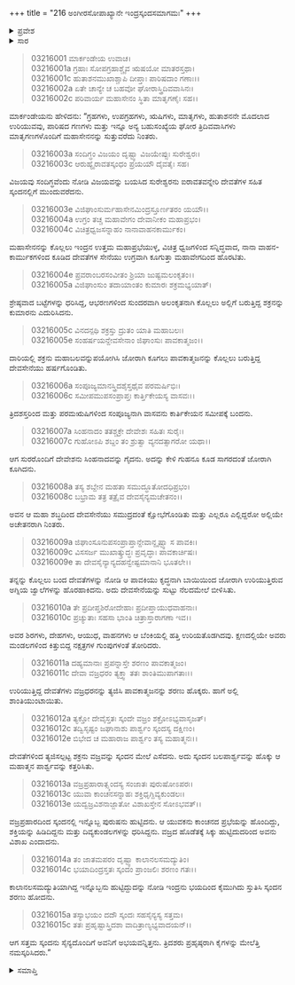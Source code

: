 +++
title = "216 ಅಂಗೀರಸೋಪಾಖ್ಯಾನೇ ಇಂದ್ರಸ್ಕಂದಸಮಾಗಮಃ"
+++

<details><summary>ಪ್ರವೇಶ</summary>


।।   ಓಂ ಓಂ ನಮೋ ನಾರಾಯಣಾಯ।।   ಶ್ರೀ ವೇದವ್ಯಾಸಾಯ ನಮಃ ।।

ಶ್ರೀ ಕೃಷ್ಣದ್ವೈಪಾಯನ ವೇದವ್ಯಾಸ ವಿರಚಿತ  

**ಶ್ರೀ ಮಹಾಭಾರತ**

**ಆರಣ್ಯಕ ಪರ್ವ**

**ಮಾರ್ಕಂಡೇಯಸಮಸ್ಯಾ ಪರ್ವ**

**ಅಧ್ಯಾಯ 216**

</details>


<details><summary>ಸಾರ</summary>

ಸ್ಕಂದನ ಮೇಲೆ ಆಕ್ರಮಣ ಮಾಡಲು ದೇವಸೇನೆಯೊಂದಿಗೆ ಇಂದ್ರನು ಬರಲು ಅಗ್ನಿಯು ತಡೆದುದು; ದೇವಸೇನೆಯು ಅಗ್ನಿಯ ಪಕ್ಷವನ್ನು ಸೇರಿದುದು (1-11). ಒಬ್ಬಂಟಿಗನಾದ ಇಂದ್ರನು ವಜ್ರವನ್ನು ಸ್ಕಂದನ ಮೇಲೆಸೆಯಲು, ಅವನಿಂದ ವಿಶಾಖನು ಜನಿಸಲು, ಇಂದ್ರನು ಭಯದಿಂದ ಸ್ಕಂದನನ್ನು ಸ್ತುತಿಸಿದುದು (12-15).

</details>



> 03216001 ಮಾರ್ಕಂಡೇಯ ಉವಾಚ।  
03216001a ಗ್ರಹಾಃ ಸೋಪಗ್ರಹಾಶ್ಚೈವ ಋಷಯೋ ಮಾತರಸ್ತಥಾ।  
03216001c ಹುತಾಶನಮುಖಾಶ್ಚಾಪಿ ದೀಪ್ತಾಃ ಪಾರಿಷದಾಂ ಗಣಾಃ।।  
03216002a ಏತೇ ಚಾನ್ಯೇ ಚ ಬಹವೋ ಘೋರಾಸ್ತ್ರಿದಿವವಾಸಿನಃ।  
03216002c ಪರಿವಾರ್ಯ ಮಹಾಸೇನಂ ಸ್ಥಿತಾ ಮಾತೃಗಣೈಃ ಸಹ।।

ಮಾರ್ಕಂಡೇಯನು ಹೇಳಿದನು: “ಗ್ರಹಗಳು, ಉಪಗ್ರಹಗಳು, ಋಷಿಗಳು, ಮಾತೃಗಳು, ಹುತಾಶನನೇ ಮೊದಲಾದ ಉರಿಯುವವು, ಪಾರಿಷದ ಗಣಗಳು ಮತ್ತು ಇನ್ನೂ ಅನ್ಯ ಬಹುಸಂಖ್ಯೆಯ ಘೋರ ತ್ರಿದಿವವಾಸಿಗಳು ಮಾತೃಗಣಗಳೊಂದಿಗೆ ಮಹಾಸೇನನನ್ನು ಸುತ್ತುವರೆದು ನಿಂತರು.

> 03216003a ಸಂದಿಗ್ಧಂ ವಿಜಯಂ ದೃಷ್ಟ್ವಾ ವಿಜಯೇಪ್ಸುಃ ಸುರೇಶ್ವರಃ।  
03216003c ಆರುಹ್ಯೈರಾವತಸ್ಕಂಧಂ ಪ್ರಯಯೌ ದೈವತೈಃ ಸಹ।

ವಿಜಯವು ಸಂದಿಗ್ಧವೆಂದು ನೋಡಿ ವಿಜಯವನ್ನು ಬಯಸಿದ ಸುರೇಶ್ವರನು ಐರಾವತವನ್ನೇರಿ ದೇವತೆಗಳ ಸಹಿತ ಸ್ಕಂದನಲ್ಲಿಗೆ ಮುಂದುವರೆದನು.

> 03216003e ವಿಜಿಘಾಂಸುರ್ಮಹಾಸೇನಮಿಂದ್ರಸ್ತೂರ್ಣತರಂ ಯಯೌ।।   
03216004a ಉಗ್ರಂ ತಚ್ಚ ಮಹಾವೇಗಂ ದೇವಾನೀಕಂ ಮಹಾಪ್ರಭಂ।  
03216004c ವಿಚಿತ್ರಧ್ವಜಸನ್ನಾಹಂ ನಾನಾವಾಹನಕಾರ್ಮುಕಂ।

ಮಹಾಸೇನನನ್ನು ಕೊಲ್ಲಲು ಇಂದ್ರನ ಉತ್ತಮ ಮಹಾಪ್ರಭೆಯುಳ್ಳ, ವಿಚಿತ್ರ ಧ್ವಜಗಳಿಂದ ಸನ್ನಿದ್ಧವಾದ, ನಾನಾ ವಾಹನ-ಕಾರ್ಮುಕಗಳಿಂದ ಕೂಡಿದ ದೇವತೆಗಳ ಸೇನೆಯು ಉಗ್ರವಾಗಿ ಕೂಗುತ್ತಾ ಮಹಾವೇಗದಿಂದ ಹೊರಟಿತು.

> 03216004e ಪ್ರವರಾಂಬರಸಂವೀತಂ ಶ್ರಿಯಾ ಜುಷ್ಟಮಲಂಕೃತಂ।।  
03216005a ವಿಜಿಘಾಂಸುಂ ತದಾಯಾಂತಂ ಕುಮಾರಃ ಶಕ್ರಮಭ್ಯಯಾತ್।

ಶ್ರೇಷ್ಠವಾದ ಬಟ್ಟೆಗಳನ್ನು ಧರಿಸಿದ್ದ, ಆಭರಣಗಳಿಂದ ಸುಂದರವಾಗಿ ಅಲಂಕೃತನಾಗಿ ಕೊಲ್ಲಲು ಅಲ್ಲಿಗೆ ಬರುತ್ತಿದ್ದ ಶಕ್ರನನ್ನು ಕುಮಾರನು ಎದುರಿಸಿದನು.

> 03216005c ವಿನದನ್ಪಥಿ ಶಕ್ರಸ್ತು ದ್ರುತಂ ಯಾತಿ ಮಹಾಬಲಃ।  
03216005e ಸಂಹರ್ಷಯನ್ದೇವಸೇನಾಂ ಜಿಘಾಂಸುಃ ಪಾವಕಾತ್ಮಜಂ।।

ದಾರಿಯಲ್ಲಿ ಶಕ್ರನು ಮಹಾಬಲವನ್ನುಪಯೋಗಿಸಿ ಜೋರಾಗಿ ಕೂಗಲು ಪಾವಕಾತ್ಮಜನನ್ನು ಕೊಲ್ಲಲು ಬರುತ್ತಿದ್ದ ದೇವಸೇನೆಯು ಹರ್ಷಗೊಂಡಿತು.

> 03216006a ಸಂಪೂಜ್ಯಮಾನಸ್ತ್ರಿದಶೈಸ್ತಥೈವ ಪರಮರ್ಷಿಭಿಃ।  
03216006c ಸಮೀಪಮುಪಸಂಪ್ರಾಪ್ತಃ ಕಾರ್ತ್ತಿಕೇಯಸ್ಯ ವಾಸವಃ।।

ತ್ರಿದಶಸ್ತರಿಂದ ಮತ್ತು ಪರಮ‌ಋಷಿಗಳಿಂದ ಸಂಪೂಜ್ಯನಾಗಿ ವಾಸವನು ಕಾರ್ತಿಕೇಯನ ಸಮೀಪಕ್ಕೆ ಬಂದನು.

> 03216007a ಸಿಂಹನಾದಂ ತತಶ್ಚಕ್ರೇ ದೇವೇಶಃ ಸಹಿತಃ ಸುರೈಃ।   
03216007c ಗುಹೋಽಪಿ ಶಬ್ದಂ ತಂ ಶ್ರುತ್ವಾ ವ್ಯನದತ್ಸಾಗರೋ ಯಥಾ।।

ಆಗ ಸುರರೊಂದಿಗೆ ದೇವೇಶನು ಸಿಂಹನಾದವನ್ನು ಗೈದನು. ಅದನ್ನು ಕೇಳಿ ಗುಹನೂ ಕೂಡ ಸಾಗರದಂತೆ ಜೋರಾಗಿ ಕೂಗಿದನು.

> 03216008a ತಸ್ಯ ಶಬ್ದೇನ ಮಹತಾ ಸಮುದ್ಧೂತೋದಧಿಪ್ರಭಂ।  
03216008c ಬಭ್ರಾಮ ತತ್ರ ತತ್ರೈವ ದೇವಸೈನ್ಯಮಚೇತನಂ।।

ಅವನ ಆ ಮಹಾ ಶಬ್ಧದಿಂದ ದೇವಸೇನೆಯು ಸಮುದ್ರದಂತೆ ಕ್ಷೋಭೆಗೊಂಡಿತು ಮತ್ತು ಎಲ್ಲರೂ ಎಲ್ಲಿದ್ದರೋ ಅಲ್ಲಿಯೇ ಅಚೇತನರಾಗಿ ನಿಂತರು.

> 03216009a ಜಿಘಾಂಸೂನುಪಸಂಪ್ರಾಪ್ತಾನ್ದೇವಾನ್ದೃಷ್ಟ್ವಾ ಸ ಪಾವಕಿಃ।  
03216009c ವಿಸಸರ್ಜ ಮುಖಾತ್ಕ್ರುದ್ಧಃ ಪ್ರವೃದ್ಧಾಃ ಪಾವಕಾರ್ಚಿಷಃ।  
03216009e ತಾ ದೇವಸೈನ್ಯಾನ್ಯದಹನ್ವೇಷ್ಟಮಾನಾನಿ ಭೂತಲೇ।।

ತನ್ನನ್ನು ಕೊಲ್ಲಲು ಬಂದ ದೇವತೆಗಳನ್ನು ನೋಡಿ ಆ ಪಾವಕಿಯು ಕೃದ್ಧನಾಗಿ ಬಾಯಿಯಿಂದ ಜೋರಾಗಿ ಉರಿಯುತ್ತಿರುವ ಅಗ್ನಿಯ ಜ್ವಾಲೆಗಳನ್ನು ಹೊರಹಾಕಿದನು. ಅದು ದೇವಸೇನೆಯನ್ನು ಸುಟ್ಟು ನೆಲದಮೇಲೆ ಬೀಳಿಸಿತು.

> 03216010a ತೇ ಪ್ರದೀಪ್ತಶಿರೋದೇಹಾಃ ಪ್ರದೀಪ್ತಾಯುಧವಾಹನಾಃ।  
03216010c ಪ್ರಚ್ಯುತಾಃ ಸಹಸಾ ಭಾಂತಿ ಚಿತ್ರಾಸ್ತಾರಾಗಣಾ ಇವ।।

ಅವರ ಶಿರಗಳು, ದೇಹಗಳು, ಆಯುಧ, ವಾಹನಗಳು ಆ ಬೆಂಕಿಯಲ್ಲಿ ಹತ್ತಿ ಉರಿಯತೊಡಗಿದವು. ಕ್ಷಣದಲ್ಲಿಯೇ ಅವರು ಮಂಡಲಗಳಿಂದ ಕಿತ್ತುಬಿದ್ದ ನಕ್ಷತ್ರಗಳ ಗುಂಪುಗಳಂತೆ ತೋರಿದರು.

> 03216011a ದಹ್ಯಮಾನಾಃ ಪ್ರಪನ್ನಾಸ್ತೇ ಶರಣಂ ಪಾವಕಾತ್ಮಜಂ।   
03216011c ದೇವಾ ವಜ್ರಧರಂ ತ್ಯಕ್ತ್ವಾ ತತಃ ಶಾಂತಿಮುಪಾಗತಾಃ।।

ಉರಿಯುತ್ತಿದ್ದ ದೇವತೆಗಳು ವಜ್ರಧರನನ್ನು ತ್ಯಜಿಸಿ ಪಾವಕಾತ್ಮಜನನ್ನು ಶರಣು ಹೊಕ್ಕರು. ಹಾಗೆ ಅಲ್ಲಿ ಶಾಂತಿಯುಂಟಾಯಿತು.

> 03216012a ತ್ಯಕ್ತೋ ದೇವೈಸ್ತತಃ ಸ್ಕಂದೇ ವಜ್ರಂ ಶಕ್ರೋಽಭ್ಯವಾಸೃಜತ್।  
03216012c ತದ್ವಿಸೃಷ್ಟಂ ಜಘಾನಾಶು ಪಾರ್ಶ್ವಂ ಸ್ಕಂದಸ್ಯ ದಕ್ಷಿಣಂ।  
03216012e ಬಿಭೇದ ಚ ಮಹಾರಾಜ ಪಾರ್ಶ್ವಂ ತಸ್ಯ ಮಹಾತ್ಮನಃ।।

ದೇವತೆಗಳಿಂದ ತ್ಯಜಿಸಲ್ಪಟ್ಟ ಶಕ್ರನು ವಜ್ರವನ್ನು ಸ್ಕಂದನ ಮೇಲೆ ಎಸೆದನು. ಅದು ಸ್ಕಂದನ ಬಲಪಾರ್ಶ್ವವನ್ನು ಹೊಕ್ಕು ಆ ಮಹಾತ್ಮನ ಪಾರ್ಶ್ವವನ್ನು ಕತ್ತರಿಸಿತು.

> 03216013a ವಜ್ರಪ್ರಹಾರಾತ್ಸ್ಕಂದಸ್ಯ ಸಂಜಾತಃ ಪುರುಷೋಽಪರಃ।  
03216013c ಯುವಾ ಕಾಂಚನಸನ್ನಾಹಃ ಶಕ್ತಿಧೃಗ್ದಿವ್ಯಕುಂಡಲಃ।   
03216013e ಯದ್ವಜ್ರವಿಶನಾಜ್ಜಾತೋ ವಿಶಾಖಸ್ತೇನ ಸೋಽಭವತ್।।

ವಜ್ರಪ್ರಹಾರದಿಂದ ಸ್ಕಂದನಲ್ಲಿ ಇನ್ನೊಬ್ಬ ಪುರುಷನು ಹುಟ್ಟಿದನು. ಆ ಯುವಕನು ಕಾಂಚನದ ಪ್ರಭೆಯನ್ನು ಹೊಂದಿದ್ದು, ಶಕ್ತಿಯನ್ನು ಹಿಡಿದಿದ್ದನು ಮತ್ತು ದಿವ್ಯಕುಂಡಲಗಳನ್ನು ಧರಿಸಿದ್ದನು. ವಜ್ರದ ಹೊಡೆತಕ್ಕೆ ಸಿಕ್ಕು ಹುಟ್ಟಿದುದರಿಂದ ಅವನು ವಿಶಾಖ ಎಂದಾದನು.

> 03216014a ತಂ ಜಾತಮಪರಂ ದೃಷ್ಟ್ವಾ ಕಾಲಾನಲಸಮದ್ಯುತಿಂ।  
03216014c ಭಯಾದಿಂದ್ರಸ್ತತಃ ಸ್ಕಂದಂ ಪ್ರಾಂಜಲಿಃ ಶರಣಂ ಗತಃ।।

ಕಾಲಾನಲಸಮದ್ಯುತಿಯಾಗಿದ್ದ ಇನ್ನೊಬ್ಬನು ಹುಟ್ಟಿದ್ದುದನ್ನು ನೋಡಿ ಇಂದ್ರನು ಭಯದಿಂದ ಕೈಮುಗಿದು ಸ್ತುತಿಸಿ ಸ್ಕಂದನ ಶರಣು ಹೋದನು.

> 03216015a ತಸ್ಯಾಭಯಂ ದದೌ ಸ್ಕಂದಃ ಸಹಸೈನ್ಯಸ್ಯ ಸತ್ತಮ।  
03216015c ತತಃ ಪ್ರಹೃಷ್ಟಾಸ್ತ್ರಿದಶಾ ವಾದಿತ್ರಾಣ್ಯಭ್ಯವಾದಯನ್।।

ಆಗ ಸತ್ತಮ ಸ್ಕಂದನು ಸೈನ್ಯದೊಂದಿಗೆ ಅವನಿಗೆ ಅಭಯವನ್ನಿತ್ತನು. ತ್ರಿದಶರು ಪ್ರಹೃಷ್ಠರಾಗಿ ಕೈಗಳನ್ನು ಮೇಲೆತ್ತಿ ನಮಸ್ಕರಿಸಿದರು.”

<details><summary>ಸಮಾಪ್ತಿ</summary>


ಇತಿ ಶ್ರೀ ಮಹಾಭಾರತೇ ಆರಣ್ಯಕ ಪರ್ವಣಿ ಮಾರ್ಕಂಡೇಯಸಮಸ್ಯಾ ಪರ್ವಣಿ ಅಂಗೀರಸೋಪಾಖ್ಯಾನೇ ಇಂದ್ರಸ್ಕಂದಸಮಾಗಮೇ ಷಷ್ಟದಶಾಧಿಕದ್ವಿಶತತಮೋಽಧ್ಯಾಯಃ।  
ಇದು ಮಹಾಭಾರತದ ಆರಣ್ಯಕ ಪರ್ವದಲ್ಲಿ ಮಾರ್ಕಂಡೇಯಸಮಸ್ಯಾ ಪರ್ವದಲ್ಲಿ ಅಂಗೀರಸೋಪಾಖ್ಯಾನದಲ್ಲಿ ಇಂದ್ರಸ್ಕಂದಸಮಾಗಮದಲ್ಲಿ ಇನ್ನೂರಾಹದಿನಾರನೆಯ ಅಧ್ಯಾಯವು.


</details>

